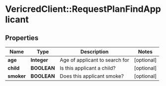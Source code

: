 # VericredClient::RequestPlanFindApplicant

## Properties
Name | Type | Description | Notes
------------ | ------------- | ------------- | -------------
**age** | **Integer** | Age of applicant to search for | [optional] 
**child** | **BOOLEAN** | Is this applicant a child? | [optional] 
**smoker** | **BOOLEAN** | Does this applicant smoke? | [optional] 


